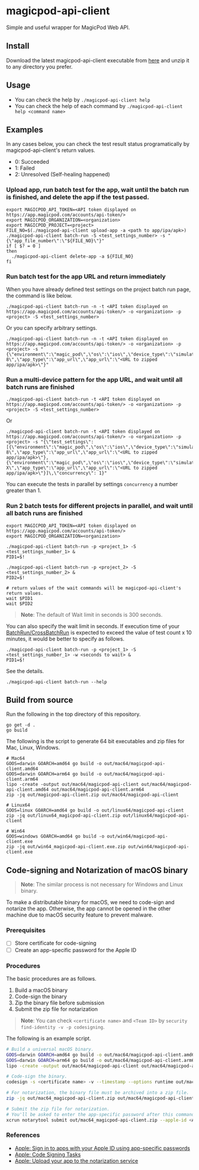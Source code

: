 # magicpod-api-client
Simple and useful wrapper for MagicPod Web API.

## Install

Download the latest magicpod-api-client executable from [here](https://github.com/Magic-Pod/magicpod-api-client/releases) and unzip it to any directory you prefer.

## Usage

- You can check the help by `./magicpod-api-client help`
- You can check the help of each command by `./magicpod-api-client help <command name>`

## Examples

In any cases below, you can check the test result status programatically by magicpod-api-client's return values.
- 0: Succeeded
- 1: Failed
- 2: Unresolved (Self-healing happened)

### Upload app, run batch test for the app, wait until the batch run is finished, and delete the app if the test passed.

```
export MAGICPOD_API_TOKEN=<API token displayed on https://app.magicpod.com/accounts/api-token/>
export MAGICPOD_ORGANIZATION=<organization>
export MAGICPOD_PROJECT=<project>
FILE_NO=$(./magicpod-api-client upload-app -a <path to app/ipa/apk>)
./magicpod-api-client batch-run -S <test_settings_number> -s "{\"app_file_number\":\"${FILE_NO}\"}"
if [ $? = 0 ]
then
  ./magicpod-api-client delete-app -a ${FILE_NO}
fi
```

### Run batch test for the app URL and return immediately

When you have already defined test settings on the project batch run page, the command is like below.
```
./magicpod-api-client batch-run -n -t <API token displayed on https://app.magicpod.com/accounts/api-token/> -o <organization> -p <project> -S <test_settings_number>
```

Or you can specify arbitrary settings.

```
./magicpod-api-client batch-run -n -t <API token displayed on https://app.magicpod.com/accounts/api-token/> -o <organization> -p <project> -s "{\"environment\":\"magic_pod\",\"os\":\"ios\",\"device_type\":\"simulator\",\"version\":\"13.1\",\"model\":\"iPhone 8\",\"app_type\":\"app_url\",\"app_url\":\"<URL to zipped app/ipa/apk>\"}"
```

### Run a multi-device pattern for the app URL, and wait until all batch runs are finished

```
./magicpod-api-client batch-run -t <API token displayed on https://app.magicpod.com/accounts/api-token/> -o <organization> -p <project> -S <test_settings_number>
```

Or

```
./magicpod-api-client batch-run -t <API token displayed on https://app.magicpod.com/accounts/api-token/> -o <organization> -p <project> -s "{\"test_settings\":[{\"environment\":\"magic_pod\",\"os\":\"ios\",\"device_type\":\"simulator\",\"version\":\"13.1\",\"model\":\"iPhone 8\",\"app_type\":\"app_url\",\"app_url\":\"<URL to zipped app/ipa/apk>\"},{\"environment\":\"magic_pod\",\"os\":\"ios\",\"device_type\":\"simulator\",\"version\":\"13.1\",\"model\":\"iPhone X\",\"app_type\":\"app_url\",\"app_url\":\"<URL to zipped app/ipa/apk>\"}]\,\"concurrency\": 1}"
```

You can execute the tests in parallel by settings `concurrency` a number greater than 1.

### Run 2 batch tests for different projects in parallel, and wait until all batch runs are finished

```
export MAGICPOD_API_TOKEN=<API token displayed on https://app.magicpod.com/accounts/api-token/>
export MAGICPOD_ORGANIZATION=<organization>

./magicpod-api-client batch-run -p <project_1> -S <test_settings_number_1> &
PID1=$!

./magicpod-api-client batch-run -p <project_2> -S <test_settings_number_2> &
PID2=$!

# return values of the wait commands will be magicpod-api-client's return values.
wait $PID1
wait $PID2
```

> **Note**: The default of Wait limit in seconds is 300 seconds.

You can also specify the wait limit in seconds. If execution time of your [BatchRun/CrossBatchRun](https://app.magicpod.com/api/v1.0/doc/) is expected to exceed the value of test count x 10 minutes, it would be better to specify as follows.

```
./magicpod-api-client batch-run -p <project_1> -S <test_settings_number_1> -w <seconds to wait> &
PID1=$!
```

See the details.

```
./magicpod-api-client batch-run --help
```

## Build from source

Run the following in the top directory of this repository.

```
go get -d .
go build
```

The following is the script to generate 64 bit executables and zip files for Mac, Linux, Windows.

```
# Mac64
GOOS=darwin GOARCH=amd64 go build -o out/mac64/magicpod-api-client.amd64
GOOS=darwin GOARCH=arm64 go build -o out/mac64/magicpod-api-client.arm64
lipo -create -output out/mac64/magicpod-api-client out/mac64/magicpod-api-client.amd64 out/mac64/magicpod-api-client.arm64
zip -jq out/magicpod-api-client.zip out/mac64/magicpod-api-client

# Linux64
GOOS=linux GOARCH=amd64 go build -o out/linux64/magicpod-api-client
zip -jq out/linux64_magicpod-api-client.zip out/linux64/magicpod-api-client

# Win64
GOOS=windows GOARCH=amd64 go build -o out/win64/magicpod-api-client.exe
zip -jq out/win64_magicpod-api-client.exe.zip out/win64/magicpod-api-client.exe
```

## Code-signing and Notarization of macOS binary

> **Note**: The similar process is not necessary for Windows and Linux binary.

To make a distributable binary for macOS, we need to code-sign and notarize the app. Otherwise, the app cannot be opened in the other machine due to macOS security feature to prevent malware.

### Prerequisites

- [ ] Store certificate for code-signing
- [ ] Create an app-specific password for the Apple ID

### Procedures

The basic procedures are as follows.

1. Build a macOS binary
2. Code-sign the binary
3. Zip the binary file before submission
4. Submit the zip file for notarization

> **Note**: You can check `<certificate name>` and `<Team ID>` by `security find-identity -v -p codesigning`.

The following is an example script.

```sh
# Build a universal macOS binary.
GOOS=darwin GOARCH=amd64 go build -o out/mac64/magicpod-api-client.amd64
GOOS=darwin GOARCH=arm64 go build -o out/mac64/magicpod-api-client.arm64
lipo -create -output out/mac64/magicpod-api-client out/mac64/magicpod-api-client.amd64 out/mac64/magicpod-api-client.arm64

# Code-sign the binary.
codesign -s <certificate name> -v --timestamp --options runtime out/mac64/magicpod-api-client

# For notarization, the binary file must be archived into a zip file.
zip -jq out/mac64_magicpod-api-client.zip out/mac64/magicpod-api-client

# Submit the zip file for notarization.
# You'll be asked to enter the app-specific password after this command.
xcrun notarytool submit out/mac64_magicpod-api-client.zip --apple-id <Apple ID> --team-id <Team ID> --wait
```

### References

- [Apple: Sign in to apps with your Apple ID using app-specific passwords](https://support.apple.com/en-us/HT204397)
- [Apple: Code Signing Tasks](https://developer.apple.com/library/archive/documentation/Security/Conceptual/CodeSigningGuide/Procedures/Procedures.html)
- [Apple: Upload your app to the notarization service](https://developer.apple.com/documentation/security/notarizing_macos_software_before_distribution/customizing_the_notarization_workflow#3087734)

